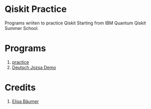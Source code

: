 # Qiskit Practice
Programs wriiten to practice Qiskit Starting from IBM Quantum Qiskit Summer School.

# Programs
1. [practice](https://github.com/iamr0b0tx/qiskit_practice/blob/master/practice.ipynb)
2. [Deutsch Jozsa Demo](https://github.com/iamr0b0tx/qiskit_practice/blob/master/Deutsch%20Jozsa%20Demo.ipynb)

# Credits
1. [Elisa Bäumer](https://www.linkedin.com/in/elisa-baeumer/)
